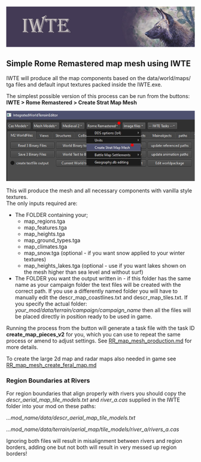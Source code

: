 ![IWTE banner](../IWTEgithub_images/IWTEbanner.jpg)
## Simple Rome Remastered map mesh using IWTE

IWTE will produce all the map components based on the data/world/maps/ tga files and default input textures packed inside the IWTE.exe.

The simplest possible version of this process can be run from the buttons:   
**IWTE > Rome Remastered > Create Strat Map Mesh**

![RR_map_mesh_simple_method](../IWTEgithub_images/RR_map_mesh_simple_method.jpg)

This will produce the mesh and all necessary components with vanilla style textures.  
The only inputs required are:
* The FOLDER containing your;  
  * map_regions.tga
  * map_features.tga
  * map_heights.tga
  * map_ground_types.tga
  * map_climates.tga
  * map_snow.tga		(optional - if you want snow applied to your winter textures)
  * map_heights_lakes.tga	(optional - use if you want lakes shown on the mesh higher than sea level and without surf) 
* The FOLDER you want the output written in - if this folder has the same name as your campaign folder the text files will be created with the correct path.  If you use a differently named folder you will have to manually edit the descr_map_coastlines.txt and descr_map_tiles.txt.  If you specify the actual folder:  
	*your_mod/data/terrain/campaign/campaign_name*
then all the files will be placed directly in position ready to be used in game.

Running the process from the button will generate a task file with the task ID **create_map_pieces_v2** for you,  which you can use to repeat the same process or amend to adjust settings.  See [RR_map_mesh_production.md](https://github.com/makanyane/IWTE/blob/main/documentation/RR_map_mesh_production.md) for more details.

To create the large 2d map and radar maps also needed in game see [RR_map_mesh_create_feral_map.md](https://github.com/makanyane/IWTE/blob/main/documentation/RR_map_mesh_create_feral_map.md) 

### Region Boundaries at Rivers
For region boundaries that align properly with rivers you should copy the *descr_aerial_map_tile_models.txt* and *river_a.cas* supplied in the IWTE folder into your mod on these paths:  

*...mod_name/data/descr_aerial_map_tile_models.txt*    
  
*...mod_name/data/terrain/aerial_map/tile_models/river_a/rivers_a.cas* 

Ignoring both files will result in misalignment between rivers and region borders, adding one but not both will result in very messed up region borders!

